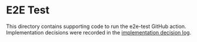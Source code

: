 # E2E Test

This directory contains supporting code to run the e2e-test GitHub action.
Implementation decisions were recorded in the [implementation decision
log](https://docs.google.com/document/d/1y1IFnuorFIsGJggMwJdLgAHtGMGPr9XDd8AdXH5VAlw/edit?usp=sharing).
